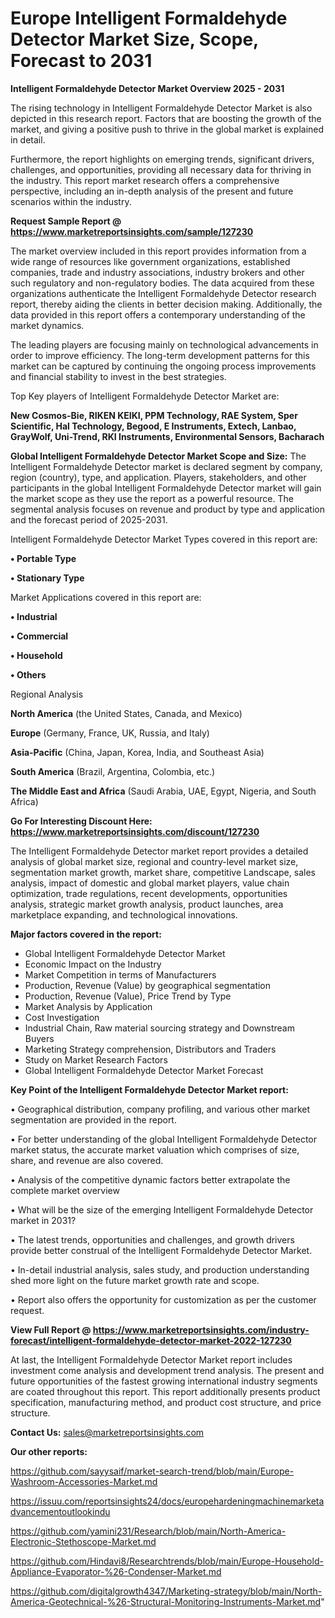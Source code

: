 # Europe Intelligent Formaldehyde Detector Market Size, Scope, Forecast to 2031

<Strong> Intelligent Formaldehyde Detector Market Overview 2025 - 2031</strong>

The rising technology in Intelligent Formaldehyde Detector Market is also depicted in this research report. Factors that are boosting the growth of the market, and giving a positive push to thrive in the global market is explained in detail.

Furthermore, the report highlights on emerging trends, significant drivers, challenges, and opportunities, providing all necessary data for thriving in the industry. This report market research offers a comprehensive perspective, including an in-depth analysis of the present and future scenarios within the industry.

<strong>Request Sample Report @ <a href=https://www.marketreportsinsights.com/sample/127230>https://www.marketreportsinsights.com/sample/127230</a></strong>

The market overview included in this report provides information from a wide range of resources like government organizations, established companies, trade and industry associations, industry brokers and other such regulatory and non-regulatory bodies. The data acquired from these organizations authenticate the Intelligent Formaldehyde Detector research report, thereby aiding the clients in better decision making. Additionally, the data provided in this report offers a contemporary understanding of the market dynamics.

The leading players are focusing mainly on technological advancements in order to improve efficiency. The long-term development patterns for this market can be captured by continuing the ongoing process improvements and financial stability to invest in the best strategies.

Top Key players of Intelligent Formaldehyde Detector Market are:

<strong>New Cosmos-Bie, RIKEN KEIKI, PPM Technology, RAE System, Sper Scientific, Hal Technology, Begood, E Instruments, Extech, Lanbao, GrayWolf, Uni-Trend, RKI Instruments, Environmental Sensors, Bacharach</strong>

<strong><b>Global Intelligent Formaldehyde Detector Market Scope and Size:</b></strong>
The Intelligent Formaldehyde Detector market is declared segment by company, region (country), type, and application. Players, stakeholders, and other participants in the global Intelligent Formaldehyde Detector market will gain the market scope as they use the report as a powerful resource. The segmental analysis focuses on revenue and product by type and application and the forecast period of 2025-2031.

Intelligent Formaldehyde Detector Market Types covered in this report are:

<strong>• Portable Type

• Stationary Type</strong>

Market Applications covered in this report are:

<strong>• Industrial

• Commercial

• Household

• Others</strong> 

Regional Analysis

<strong>North America</strong> (the United States, Canada, and Mexico)

<strong>Europe</strong> (Germany, France, UK, Russia, and Italy)

<strong>Asia-Pacific</strong> (China, Japan, Korea, India, and Southeast Asia)

<strong>South America</strong> (Brazil, Argentina, Colombia, etc.)

<strong>The Middle East and Africa</strong> (Saudi Arabia, UAE, Egypt, Nigeria, and South Africa)

<strong>Go For Interesting Discount Here: <a href=https://www.marketreportsinsights.com/discount/127230>https://www.marketreportsinsights.com/discount/127230</a></strong>

The Intelligent Formaldehyde Detector market report provides a detailed analysis of global market size, regional and country-level market size, segmentation market growth, market share, competitive Landscape, sales analysis, impact of domestic and global market players, value chain optimization, trade regulations, recent developments, opportunities analysis, strategic market growth analysis, product launches, area marketplace expanding, and technological innovations.

<strong><b>Major factors covered in the report:</b></strong>
<ul>
  <li>Global Intelligent Formaldehyde Detector Market </li>
  <li>Economic Impact on the Industry</li>
  <li>Market Competition in terms of Manufacturers</li>
  <li>Production, Revenue (Value) by geographical segmentation</li>
  <li>Production, Revenue (Value), Price Trend by Type</li>
  <li>Market Analysis by Application</li>
  <li>Cost Investigation</li>
  <li>Industrial Chain, Raw material sourcing strategy and Downstream Buyers</li>
  <li>Marketing Strategy comprehension, Distributors and Traders</li>
  <li>Study on Market Research Factors</li>
  <li>Global Intelligent Formaldehyde Detector Market Forecast</li>
</ul>

<strong><b>Key Point of the Intelligent Formaldehyde Detector Market report:</b></strong>

• Geographical distribution, company profiling, and various other market segmentation are provided in the report.

• For better understanding of the global Intelligent Formaldehyde Detector market status, the accurate market valuation which comprises of size, share, and revenue are also covered.

• Analysis of the competitive dynamic factors better extrapolate the complete market overview

• What will be the size of the emerging Intelligent Formaldehyde Detector market in 2031?

• The latest trends, opportunities and challenges, and growth drivers provide better construal of the Intelligent Formaldehyde Detector Market.

• In-detail industrial analysis, sales study, and production understanding shed more light on the future market growth rate and scope.

• Report also offers the opportunity for customization as per the customer request.

<strong><b>View Full Report @ <a href=https://www.marketreportsinsights.com/industry-forecast/intelligent-formaldehyde-detector-market-2022-127230>https://www.marketreportsinsights.com/industry-forecast/intelligent-formaldehyde-detector-market-2022-127230</a></b></strong>


At last, the Intelligent Formaldehyde Detector Market report includes investment come analysis and development trend analysis. The present and future opportunities of the fastest growing international industry segments are coated throughout this report. This report additionally presents product specification, manufacturing method, and product cost structure, and price structure.

<strong>Contact Us:</strong>
sales@marketreportsinsights.com

<strong>Our other reports:</strong>

<a href=https://github.com/sayysaif/market-search-trend/blob/main/Europe-Washroom-Accessories-Market.md>https://github.com/sayysaif/market-search-trend/blob/main/Europe-Washroom-Accessories-Market.md</a>

<a href=https://issuu.com/reportsinsights24/docs/europehardeningmachinemarketadvancementoutlookindu>https://issuu.com/reportsinsights24/docs/europehardeningmachinemarketadvancementoutlookindu</a>

<a href=https://github.com/yamini231/Research/blob/main/North-America-Electronic-Stethoscope-Market.md>https://github.com/yamini231/Research/blob/main/North-America-Electronic-Stethoscope-Market.md</a>

<a href=https://github.com/Hindavi8/Researchtrends/blob/main/Europe-Household-Appliance-Evaporator-%26-Condenser-Market.md>https://github.com/Hindavi8/Researchtrends/blob/main/Europe-Household-Appliance-Evaporator-%26-Condenser-Market.md</a>

<a href=https://github.com/digitalgrowth4347/Marketing-strategy/blob/main/North-America-Geotechnical-%26-Structural-Monitoring-Instruments-Market.md>https://github.com/digitalgrowth4347/Marketing-strategy/blob/main/North-America-Geotechnical-%26-Structural-Monitoring-Instruments-Market.md</a>"
